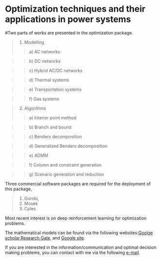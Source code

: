 Optimization techniques and their applications in power systems
===
#Two parts of works are presented in the optimization package.
>1) Modelling
>>a) AC networks

>>b) DC networks

>>c) Hybrid AC/DC networks

>>d) Thermal systems

>>e) Transportation systems

>>f) Gas systems

>2) Algorithms
>>a) Interior point method

>>b) Branch and bound

>>c) Benders decomposition

>>d) Generalized Benders decomposition

>>e) ADMM

>>f) Column and constraint generation

>>g) Scenario generation and reduction


Three commercial software packages are required for the deployment of this package,
>1) Gurobi,
>2) Mosek
>3) Cplex.

Most recent interest is on deep reinforcement learning for optimization problems.

The mathematical models can be found via the following websites:[Goolge scholar](https://scholar.google.com.sg/citations?user=r-F063gAAAAJ&hl=en),[Research Gate](https://www.researchgate.net/profile/Tianyang_Zhao5), and [Google site](https://sites.google.com/view/tyzhao/home).

If you are interested in the information/communication and optimal decision making problems, you can contact with me via the following [e-mail](
matrixeigs@gmail.com).
